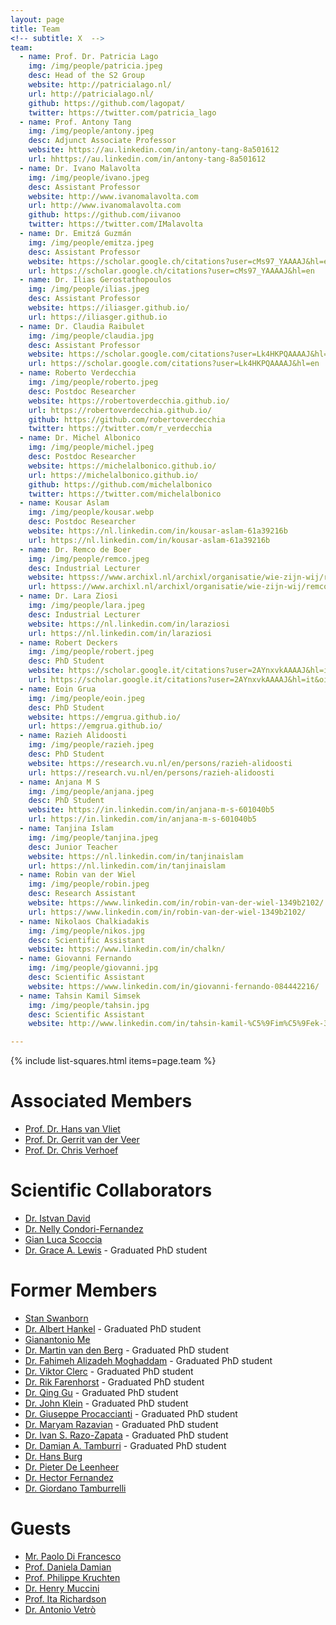 ```yaml
---
layout: page
title: Team
<!-- subtitle: X  -->
team:
  - name: Prof. Dr. Patricia Lago
    img: /img/people/patricia.jpeg
    desc: Head of the S2 Group
    website: http://patricialago.nl/
    url: http://patricialago.nl/
    github: https://github.com/lagopat/
    twitter: https://twitter.com/patricia_lago
  - name: Prof. Antony Tang
    img: /img/people/antony.jpeg
    desc: Adjunct Associate Professor
    website: https://au.linkedin.com/in/antony-tang-8a501612
    url: hhttps://au.linkedin.com/in/antony-tang-8a501612
  - name: Dr. Ivano Malavolta
    img: /img/people/ivano.jpeg
    desc: Assistant Professor
    website: http://www.ivanomalavolta.com
    url: http://www.ivanomalavolta.com
    github: https://github.com/iivanoo
    twitter: https://twitter.com/IMalavolta
  - name: Dr. Emitzá Guzmán
    img: /img/people/emitza.jpeg
    desc: Assistant Professor
    website: https://scholar.google.ch/citations?user=cMs97_YAAAAJ&hl=en
    url: https://scholar.google.ch/citations?user=cMs97_YAAAAJ&hl=en
  - name: Dr. Ilias Gerostathopoulos
    img: /img/people/ilias.jpeg
    desc: Assistant Professor
    website: https://iliasger.github.io/
    url: https://iliasger.github.io
  - name: Dr. Claudia Raibulet
    img: /img/people/claudia.jpg
    desc: Assistant Professor
    website: https://scholar.google.com/citations?user=Lk4HKPQAAAAJ&hl=en
    url: https://scholar.google.com/citations?user=Lk4HKPQAAAAJ&hl=en
  - name: Roberto Verdecchia
    img: /img/people/roberto.jpeg
    desc: Postdoc Researcher
    website: https://robertoverdecchia.github.io/
    url: https://robertoverdecchia.github.io/
    github: https://github.com/robertoverdecchia
    twitter: https://twitter.com/r_verdecchia
  - name: Dr. Michel Albonico
    img: /img/people/michel.jpeg
    desc: Postdoc Researcher
    website: https://michelalbonico.github.io/
    url: https://michelalbonico.github.io/
    github: https://github.com/michelalbonico
    twitter: https://twitter.com/michelalbonico
  - name: Kousar Aslam
    img: /img/people/kousar.webp
    desc: Postdoc Researcher
    website: https://nl.linkedin.com/in/kousar-aslam-61a39216b
    url: https://nl.linkedin.com/in/kousar-aslam-61a39216b
  - name: Dr. Remco de Boer
    img: /img/people/remco.jpeg
    desc: Industrial Lecturer
    website: httpss://www.archixl.nl/archixl/organisatie/wie-zijn-wij/remco
    url: httpss://www.archixl.nl/archixl/organisatie/wie-zijn-wij/remco
  - name: Dr. Lara Ziosi
    img: /img/people/lara.jpeg
    desc: Industrial Lecturer
    website: https://nl.linkedin.com/in/laraziosi
    url: https://nl.linkedin.com/in/laraziosi
  - name: Robert Deckers
    img: /img/people/robert.jpeg
    desc: PhD Student
    website: https://scholar.google.it/citations?user=2AYnxvkAAAAJ&hl=it&oi=ao
    url: https://scholar.google.it/citations?user=2AYnxvkAAAAJ&hl=it&oi=ao
  - name: Eoin Grua
    img: /img/people/eoin.jpeg
    desc: PhD Student
    website: https://emgrua.github.io/
    url: https://emgrua.github.io/
  - name: Razieh Alidoosti
    img: /img/people/razieh.jpeg
    desc: PhD Student
    website: https://research.vu.nl/en/persons/razieh-alidoosti
    url: https://research.vu.nl/en/persons/razieh-alidoosti
  - name: Anjana M S
    img: /img/people/anjana.jpeg
    desc: PhD Student
    website: https://in.linkedin.com/in/anjana-m-s-601040b5
    url: https://in.linkedin.com/in/anjana-m-s-601040b5
  - name: Tanjina Islam
    img: /img/people/tanjina.jpeg
    desc: Junior Teacher
    website: https://nl.linkedin.com/in/tanjinaislam
    url: https://nl.linkedin.com/in/tanjinaislam
  - name: Robin van der Wiel
    img: /img/people/robin.jpeg
    desc: Research Assistant
    website: https://www.linkedin.com/in/robin-van-der-wiel-1349b2102/
    url: https://www.linkedin.com/in/robin-van-der-wiel-1349b2102/
  - name: Nikolaos Chalkiadakis
    img: /img/people/nikos.jpg
    desc: Scientific Assistant
    website: https://www.linkedin.com/in/chalkn/
  - name: Giovanni Fernando
    img: /img/people/giovanni.jpg
    desc: Scientific Assistant
    website: https://www.linkedin.com/in/giovanni-fernando-084442216/
  - name: Tahsin Kamil Simsek
    img: /img/people/tahsin.jpg
    desc: Scientific Assistant
    website: http://www.linkedin.com/in/tahsin-kamil-%C5%9Fim%C5%9Fek-3b288b21b

---
```

{% include list-squares.html items=page.team %}

# Associated Members
- [Prof. Dr. Hans van Vliet](https://scholar.google.it/citations?user=4YAdfEsAAAAJ&hl=it&oi=ao)
- [Prof. Dr. Gerrit van der Veer](https://www.cs.vu.nl/~gerrit/)
- [Prof. Dr. Chris Verhoef](https://www.cs.vu.nl/~x/)

# Scientific Collaborators
- [Dr. Istvan David](https://istvandavid.com)
- [Dr. Nelly Condori-Fernandez](https://www.linkedin.com/in/ncondorifernandez/)
- [Gian Luca Scoccia](https://gianlucascoccia.github.io)
- [Dr. Grace A. Lewis](http://www.sei.cmu.edu/staff/glewis) - Graduated PhD student

# Former Members
- [Stan Swanborn](https://nl.linkedin.com/in/stan-swanborn-0470b4a9)
- [Dr. Albert Hankel](https://scholar.google.it/citations?user=IPa6m2QAAAAJ&hl=it&oi=ao) - Graduated PhD student
- [Gianantonio Me](https://es.linkedin.com/in/gianantonio-me-80a54461)
- [Dr. Martin van den Berg](https://www.linkedin.com/in/mjbkvandenberg/) - Graduated PhD student
- [Dr. Fahimeh Alizadeh Moghaddam](https://www.linkedin.com/in/fahimeh-alizadeh-moghaddam/) - Graduated PhD student
- [Dr. Viktor Clerc](https://www.linkedin.com/in/clerc/) - Graduated PhD student
- [Dr. Rik Farenhorst](https://www.linkedin.com/in/rikfarenhorst/) - Graduated PhD student
- [Dr. Qing Gu](https://www.linkedin.com/in/qinggu/) - Graduated PhD student
- [Dr. John Klein](https://www.linkedin.com/in/johnrklein/) - Graduated PhD student
- [Dr. Giuseppe Procaccianti](https://procaccianti.me) - Graduated PhD student
- [Dr. Maryam Razavian](http://is.ieis.tue.nl/staff/mrazavian/) - Graduated PhD student
- [Dr. Ivan S. Razo-Zapata](https://www.linkedin.com/in/iv%C3%A1n-s-razo-zapata-9514924b/) - Graduated PhD student
- [Dr. Damian A. Tamburri](https://www.linkedin.com/in/maelstrom/) - Graduated PhD student
- [Dr. Hans Burg](https://www.linkedin.com/in/hansburg/)
- [Dr. Pieter De Leenheer](https://www.linkedin.com/in/pieterdeleenheer/)
- [Dr. Hector Fernandez](https://www.linkedin.com/in/hector2fernandez/)
- [Dr. Giordano Tamburrelli](https://nl.linkedin.com/in/giordano-tamburrelli-b532334)

# Guests
- [Mr. Paolo Di Francesco](http://www.paolodifrancesco.com/)
- [Prof. Daniela Damian](https://danadamian.wordpress.com/)
- [Prof. Philippe Kruchten](https://philippe.kruchten.com/)
- [Dr. Henry Muccini](https://www.henrymuccini.com/)
- [Prof. Ita Richardson](https://www.csis.ul.ie/staff/ItaRichardson/)
- [Dr. Antonio Vetrò ](https://nexa.polito.it/people/avetro)
